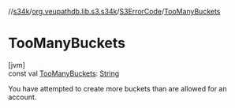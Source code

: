 //[s34k](../../../index.md)/[org.veupathdb.lib.s3.s34k](../index.md)/[S3ErrorCode](index.md)/[TooManyBuckets](-too-many-buckets.md)

# TooManyBuckets

[jvm]\
const val [TooManyBuckets](-too-many-buckets.md): [String](https://kotlinlang.org/api/latest/jvm/stdlib/kotlin/-string/index.html)

You have attempted to create more buckets than are allowed for an account.
